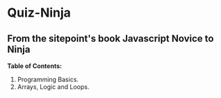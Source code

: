 # Quiz-Ninja

## From the sitepoint's book Javascript Novice to Ninja

**Table of Contents:**

  1. Programming Basics.
  2. Arrays, Logic and Loops.